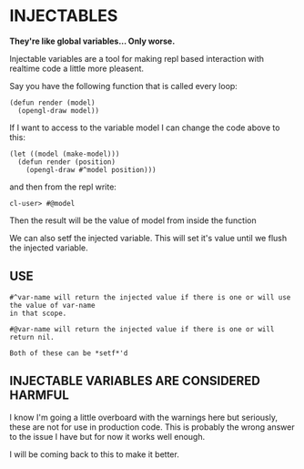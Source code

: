 INJECTABLES
===========

**They're like global variables... Only worse.**

Injectable variables are a tool for making repl based interaction with realtime code
a little more pleasent.

Say you have the following function that is called every loop:

    (defun render (model)
      (opengl-draw model))
  
If I want to access to the variable model I can change the code above to this:

    (let ((model (make-model)))
      (defun render (position)
        (opengl-draw #^model position)))
      
and then from the repl write:

    cl-user> #@model

Then the result will be the value of model from inside the function

We can also setf the injected variable. This will set it's value until we flush the injected
variable.

USE
---

    #^var-name will return the injected value if there is one or will use the value of var-name
    in that scope.

    #@var-name will return the injected value if there is one or will return nil.

    Both of these can be *setf*'d

    
INJECTABLE VARIABLES ARE CONSIDERED HARMFUL
-------------------------------------------

I know I'm going a little overboard with the warnings here but seriously, these are not for use
in production code. This is probably the wrong answer to the issue I have but for now it works
well enough.

I will be coming back to this to make it better.
